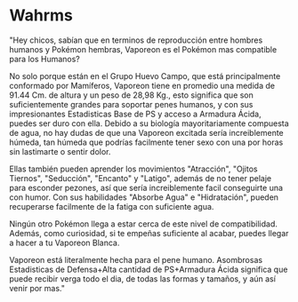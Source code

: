 # Wahrms

"Hey chicos, sabían que en terminos de reproducción entre hombres humanos y Pokémon hembras, Vaporeon es el Pokémon mas compatible para los Humanos?

No solo porque están en el Grupo Huevo Campo, que está principalmente conformado por Mamíferos, Vaporeon tiene en promedio una medida de 91.44 Cm. de altura y un peso de 28,98 Kg., esto significa que son suficientemente grandes para soportar penes humanos, y con sus impresionantes Estadisticas Base de PS y acceso a Armadura Ácida, puedes ser duro con ella. Debido a su biología mayoritariamente compuesta de agua, no hay dudas de que una Vaporeon excitada sería increiblemente húmeda, tan húmeda que podrías facilmente tener sexo con una por horas sin lastimarte o sentir dolor.

Ellas también pueden aprender los movimientos "Atracción", "Ojitos Tiernos", "Seducción", "Encanto" y "Latigo", además de no tener pelaje para esconder pezones, así que sería increiblemente facil conseguirte una con humor. Con sus habilidades "Absorbe Agua" e "Hidratación", pueden recuperarse facilmente de la fatiga con suficiente agua.

Ningún otro Pokémon llega a estar cerca de este nivel de compatibilidad. Además, como curiosidad, si te empeñas suficiente al acabar, puedes llegar a hacer a tu Vaporeon Blanca.

Vaporeon está literalmente hecha para el pene humano. Asombrosas Estadisticas de Defensa+Alta cantidad de PS+Armadura Ácida significa que puede recibir verga todo el dia, de todas las formas y tamaños, y aún así venir por mas."
